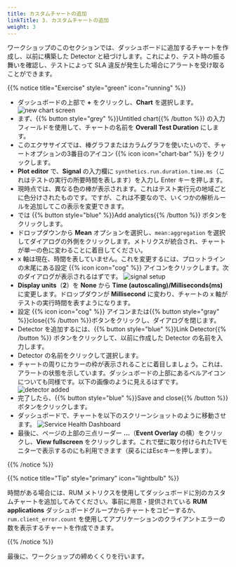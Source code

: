 ```yaml
---
title: カスタムチャートの追加
linkTitle: 3. カスタムチャートの追加
weight: 3
---
```


ワークショップのこのセクションでは、ダッシュボードに追加するチャートを作成し、以前に構築した Detector と紐づけします。これにより、テスト時の振る舞いを確認し、テストによって SLA 違反が発生した場合にアラートを受け取ることができます。

{{% notice title="Exercise" style="green" icon="running" %}}

* ダッシュボードの上部で **+** をクリックし、**Chart** を選択します。
  ![new chart screen](../images/new-chart.png)
* まず、{{% button style="grey" %}}Untitled chart{{% /button %}} の入力フィールドを使用して、チャートの名前を **Overall Test Duration** にします。
* このエクササイズでは、棒グラフまたはカラムグラフを使いたいので、チャートオプションの3番目のアイコン {{% icon icon="chart-bar" %}} をクリックします。
* **Plot editor** で、**Signal** の入力欄に `synthetics.run.duration.time.ms`（これはテストの実行の所要時間を表します）を入力し Enter キーを押します。
* 現時点では、異なる色の棒が表示されます。これはテスト実行元の地域ごとに色分けされたものです。ですが、これは不要なので、いくつかの解析ルールを追加してこの表示を変更できます。
* では {{% button style="blue" %}}Add analytics{{% /button %}} ボタンをクリックします。
* ドロップダウンから **Mean** オプションを選択し、`mean:aggregation` を選択してダイアログの外側をクリックします。メトリクスが統合され、チャートが単一の色に変わることに着目してください。
* x 軸は現在、時間を表していません。これを変更するには、プロットラインの末尾にある設定 {{% icon icon="cog" %}} アイコンをクリックします。次のダイアログが表示されるはずです。
  ![signal setup](../images/signal-setup.png)
* **Display units**（**2**）を **None** から **Time (autoscaling)/Milliseconds(ms)** に変更します。ドロップダウンが **Millisecond** に変わり、チャートの x 軸がテストの実行時間を表すようになります。
* 設定 {{% icon icon="cog" %}} アイコンまたは{{% button style="gray" %}}close{{% /button %}}ボタンをクリックし、ダイアログを閉じます。
* Detector を追加するには、{{% button style="blue" %}}Link Detector{{% /button %}} ボタンをクリックして、以前に作成した Detector の名前を入力します。
* Detector の名前をクリックして選択します。
* チャートの周りにカラーの枠が表示されることに着目しましょう。これは、アラートの状態を示しています。ダッシュボードの上部にあるベルアイコンについても同様です。以下の画像のように見えるはずです。
  ![detector added](../images/detector-added.png)
* 完了したら、{{% button style="blue" %}}Save and close{{% /button %}} ボタンをクリックします。
* ダッシュボードで、チャートを以下のスクリーンショットのように移動させます。
  ![Service Health Dashboard](../images/service-health-dashboard.png)
* 最後に、ページの上部の三点リーダー **...**（**Event Overlay** の横）をクリックし、**View fullscreen** をクリックします。これで壁に取り付けられたTVモニターで表示するのにも利用できます（戻るにはEscキーを押します）。

{{% /notice %}}

{{% notice title="Tip" style="primary" icon="lightbulb" %}}

時間がある場合には、RUM メトリクスを使用してダッシュボードに別のカスタムチャートを追加してみてください。事前に用意・提供されている **RUM applications** ダッシュボードグループからチャートをコピーするか、`rum.client_error.count` を使用してアプリケーションのクライアントエラーの数を表示するチャートを作成できます。

{{% /notice %}}

最後に、ワークショップの締めくくりを行います。

